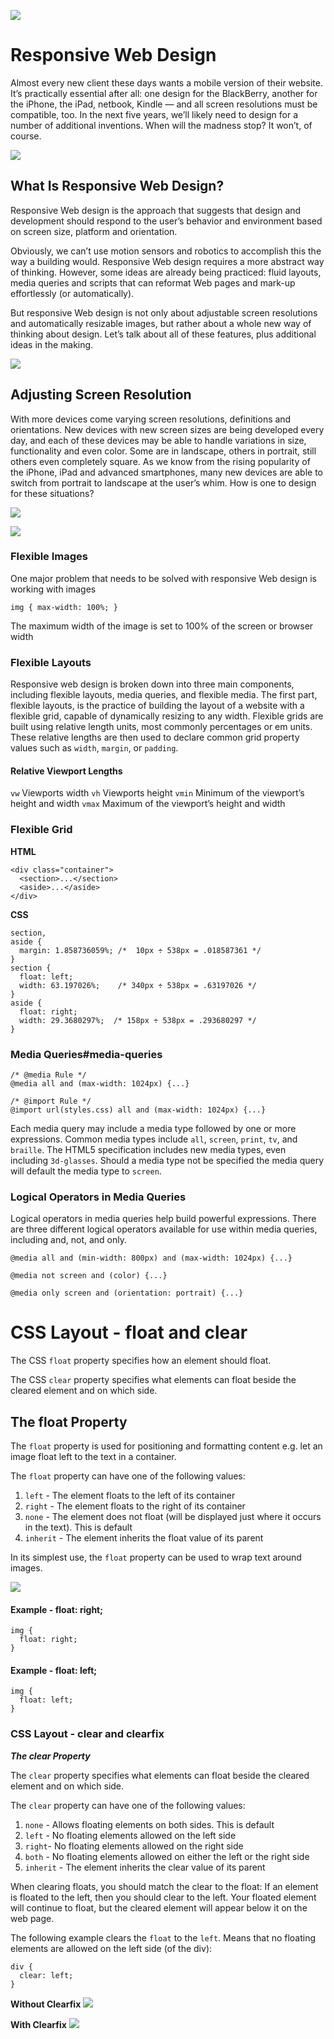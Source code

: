 ![](https://www.zoracreative.com/wp-content/uploads/2014/06/responsive-webdesign.jpg)
# Responsive Web Design
Almost every new client these days wants a mobile version of their website. It’s practically essential after all: one design for the BlackBerry, another for the iPhone, the iPad, netbook, Kindle — and all screen resolutions must be compatible, too. In the next five years, we’ll likely need to design for a number of additional inventions. When will the madness stop? It won’t, of course.

![](https://learn.shayhowe.com/assets/images/courses/advanced-html-css/responsive-web-design/food-sense.png)

## What Is Responsive Web Design?
Responsive Web design is the approach that suggests that design and development should respond to the user’s behavior and environment based on screen size, platform and orientation.


Obviously, we can’t use motion sensors and robotics to accomplish this the way a building would. Responsive Web design requires a more abstract way of thinking. However, some ideas are already being practiced: fluid layouts, media queries and scripts that can reformat Web pages and mark-up effortlessly (or automatically).

But responsive Web design is not only about adjustable screen resolutions and automatically resizable images, but rather about a whole new way of thinking about design. Let’s talk about all of these features, plus additional ideas in the making.

![](https://learn.shayhowe.com/assets/images/courses/advanced-html-css/responsive-web-design/food-sense.png)

## Adjusting Screen Resolution
With more devices come varying screen resolutions, definitions and orientations. New devices with new screen sizes are being developed every day, and each of these devices may be able to handle variations in size, functionality and even color. Some are in landscape, others in portrait, still others even completely square. As we know from the rising popularity of the iPhone, iPad and advanced smartphones, many new devices are able to switch from portrait to landscape at the user’s whim. How is one to design for these situations?

![](https://cloud.netlifyusercontent.com/assets/344dbf88-fdf9-42bb-adb4-46f01eedd629/f3789918-13c0-41c2-9740-819e18772757/portrait-landscape.jpg)

![](https://cloud.netlifyusercontent.com/assets/344dbf88-fdf9-42bb-adb4-46f01eedd629/adc13334-06ab-4732-bb0a-80acb71cda07/sizes.jpg)

### Flexible Images
One major problem that needs to be solved with responsive Web design is working with images

``` 
img { max-width: 100%; }
```
The maximum width of the image is set to 100% of the screen or browser width

### Flexible Layouts
Responsive web design is broken down into three main components, including flexible layouts, media queries, and flexible media. The first part, flexible layouts, is the practice of building the layout of a website with a flexible grid, capable of dynamically resizing to any width. Flexible grids are built using relative length units, most commonly percentages or em units. These relative lengths are then used to declare common grid property values such as `width`, `margin`, or `padding`.


#### Relative Viewport Lengths
`vw` Viewports width
`vh` Viewports height
`vmin` Minimum of the viewport’s height and width
`vmax` Maximum of the viewport’s height and width

### Flexible Grid

**HTML**
```
<div class="container">
  <section>...</section>
  <aside>...</aside>
</div>

```

**CSS**
```
section,
aside {
  margin: 1.858736059%; /*  10px ÷ 538px = .018587361 */
}
section {
  float: left;
  width: 63.197026%;    /* 340px ÷ 538px = .63197026 */   
}
aside {
  float: right;
  width: 29.3680297%;  /* 158px ÷ 538px = .293680297 */
}

```


### Media Queries#media-queries

```
/* @media Rule */
@media all and (max-width: 1024px) {...}

/* @import Rule */
@import url(styles.css) all and (max-width: 1024px) {...}
```

Each media query may include a media type followed by one or more expressions. Common media types include `all`, `screen`, `print`, `tv`, and `braille`. The HTML5 specification includes new media types, even including `3d-glasses`. Should a media type not be specified the media query will default the media type to `screen`.

### Logical Operators in Media Queries

Logical operators in media queries help build powerful expressions. There are three different logical operators available for use within media queries, including and, not, and only.

```
@media all and (min-width: 800px) and (max-width: 1024px) {...}

@media not screen and (color) {...}

@media only screen and (orientation: portrait) {...}

```


# CSS Layout - float and clear

The CSS `float` property specifies how an element should float.

The CSS `clear` property specifies what elements can float beside the cleared element and on which side.

## The float Property
The `float` property is used for positioning and formatting content e.g. let an image float left to the text in a container.

The `float` property can have one of the following values:

1. `left` - The element floats to the left of its container
1. `right` - The element floats to the right of its container
1. `none` - The element does not float (will be displayed just where it occurs in the text). This is default
1. `inherit` - The element inherits the float value of its parent

In its simplest use, the `float` property can be used to wrap text around images.

![](https://csspark.com/wp-content/uploads/2014/09/web-text-wrap.png)


#### Example - float: right;
```
img {
  float: right;
}
```


#### Example - float: left;
```
img {
  float: left;
}
```

### CSS Layout - clear and clearfix

***The clear Property***

The `clear` property specifies what elements can float beside the cleared element and on which side.

The `clear` property can have one of the following values:

1. `none` - Allows floating elements on both sides. This is default
1. `left` - No floating elements allowed on the left side
1. `right`- No floating elements allowed on the right side
1. `both` - No floating elements allowed on either the left or the right side
1. `inherit` - The element inherits the clear value of its parent

When clearing floats, you should match the clear to the float: If an element is floated to the left, then you should clear to the left. Your floated element will continue to float, but the cleared element will appear below it on the web page.

The following example clears the `float` to the `left`. Means that no floating elements are allowed on the left side (of the div):

```
div {
  clear: left;
}
```

**Without Clearfix**
![](https://www.w3schools.com/howto/clearfix_prob.jpg)


**With Clearfix**
![](https://www.w3schools.com/howto/clearfix_solution.jpg)

